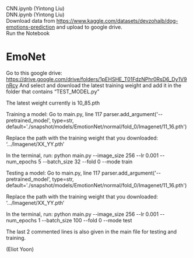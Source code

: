 CNN.ipynb (Yintong Liu)  
DNN.ipynb (Yintong Liu)  
Download data from https://www.kaggle.com/datasets/devzohaib/dog-emotions-prediction and upload to google drive.  
Run the Notebook


# EmoNet
Go to this google drive: https://drive.google.com/drive/folders/1pEHSHE_T01FdzNPhr0RsD6_Dy1V9nRcy
And select and download the latest training weight and add it in the folder that contains “TEST_MODEL.py”

The latest weight currently is 10_85.pth

Training a model:
Go to main.py, line 117
 parser.add_argument('--pretrained_model', type=str, default='./snapshot/models/EmotionNet/normal/fold_0/Imagenet/11_16.pth')

Replace the path with the training weight that you downloaded: ‘.../Imagenet/XX_YY.pth’

In the terminal, run:
python main.py --image_size 256 --lr 0.001 --num_epochs 5 --batch_size 32 --fold 0 --mode train

Testing a model:
Go to main.py, line 117
 parser.add_argument('--pretrained_model', type=str, default='./snapshot/models/EmotionNet/normal/fold_0/Imagenet/11_16.pth')

Replace the path with the training weight that you downloaded: ‘.../Imagenet/XX_YY.pth’

In the terminal, run:
python main.py --image_size 256 --lr 0.001 --num_epochs 1 --batch_size 100 --fold 0 --mode test

The last 2 commented lines is also given in the main file for testing and training.

(Eliot Yoon)
